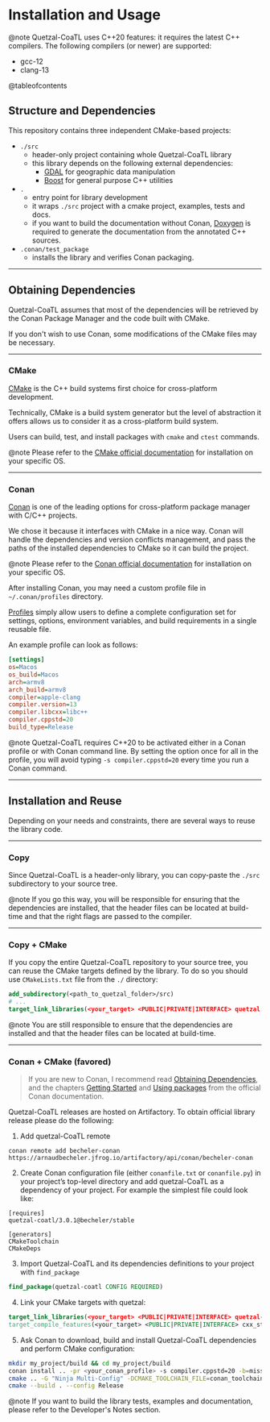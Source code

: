 # Installation and Usage

@note
Quetzal-CoaTL uses C++20 features: it requires the latest C++ compilers.
The following compilers (or newer) are supported:
- gcc-12
- clang-13

@tableofcontents

## Structure and Dependencies

This repository contains three independent CMake-based projects:

* `./src`
  - header-only project containing whole Quetzal-CoaTL library
  - this library depends on the following external dependencies:
    - [GDAL](https://gdal.org/) for geographic data manipulation
    - [Boost](https://www.boost.org/doc/libs/master/index.html) for general purpose C++ utilities
* `.`
  - entry point for library development
  - it wraps `./src` project with a cmake project, examples, tests and docs.
  - if you want to build the documentation without Conan, [Doxygen](https://www.doxygen.nl/)
    is required to generate the documentation from the annotated C++ sources.
* `.conan/test_package`
  - installs the library and verifies Conan packaging.

---

## Obtaining Dependencies

Quetzal-CoaTL assumes that most of the dependencies will be retrieved by the Conan Package Manager
and the code built with CMake.

If you don't wish to use Conan, some modifications of the CMake files may be necessary.

---

### CMake

[CMake](https://cmake.org/cmake/help/latest/manual/cmake.1.html) is the C++ build
systems first choice for cross-platform development. 

Technically, CMake is a build
system generator but the level of abstraction it offers allows us to consider
it as a cross-platform build system.

Users can build, test, and install packages with `cmake` and `ctest` commands.

@note
Please refer to the [CMake official documentation](https://cmake.org/install/)
for installation on your specific OS.

---

### Conan

[Conan](https://conan.io/) is one of the leading options for cross-platform package
manager with C/C++ projects. 

We chose it because it interfaces with CMake in a nice
way. Conan will handle the dependencies and version conflicts management, and pass
the paths of the installed dependencies to CMake so it can build the project.

@note
Please refer to the [Conan official documentation](https://docs.conan.io/en/latest/installation.html)
for installation on your specific OS.

After installing Conan, you may need a custom profile file in `~/.conan/profiles` directory.

[Profiles](https://docs.conan.io/en/latest/reference/profiles.html) simply allow users to define a
complete configuration set for settings, options, environment variables,
and build requirements in a single reusable file.

An example profile can look as follows:

```ini
[settings]
os=Macos
os_build=Macos
arch=armv8
arch_build=armv8
compiler=apple-clang
compiler.version=13
compiler.libcxx=libc++
compiler.cppstd=20
build_type=Release
```

@note
Quetzal-CoaTL requires C++20 to be activated either in a Conan profile or with Conan command line.
By setting the option once for all in the profile, you will avoid typing `-s compiler.cppstd=20`
every time you run a Conan command.

---
## Installation and Reuse

Depending on your needs and constraints, there are several ways to reuse the library code.

---

### Copy

Since Quetzal-CoaTL is a header-only library, you can copy-paste the `./src` subdirectory
to your source tree.

@note
If you go this way, you will be responsible for ensuring that the dependencies are installed,
that the header files can be located at build-time and that the right flags are
passed to the compiler.

---

### Copy + CMake

If you copy the entire Quetzal-CoaTL repository to your source tree, you can reuse
the CMake targets defined by the library. To do so you should use `CMakeLists.txt` file
from the `./` directory:

```cmake
add_subdirectory(<path_to_quetzal_folder>/src)
# ...
target_link_libraries(<your_target> <PUBLIC|PRIVATE|INTERFACE> quetzal::quetzal)
```

@note
You are still responsible to ensure that the dependencies are installed
and that the header files can be located at build-time.

---

### Conan + CMake (favored)

> If you are new to Conan, I recommend read [Obtaining Dependencies](##obtaining-dependencies),
> and the chapters [Getting Started](https://docs.conan.io/en/latest/getting_started.html)
> and [Using packages](https://docs.conan.io/en/latest/using_packages.html)
> from the official Conan documentation.

Quetzal-CoaTL releases are hosted on Artifactory. To obtain official library
release please do the following:

1. Add quetzal-CoaTL remote
```
conan remote add becheler-conan https://arnaudbecheler.jfrog.io/artifactory/api/conan/becheler-conan
```
2. Create Conan configuration file (either `conanfile.txt` or `conanfile.py`) in your project’s top-level directory and add quetzal-CoaTL as a dependency of your project. For example the simplest file could look like:
```
[requires]
quetzal-coatl/3.0.1@becheler/stable

[generators]
CMakeToolchain
CMakeDeps
```
3. Import Quetzal-CoaTL and its dependencies definitions to your project with `find_package`
```cmake
find_package(quetzal-coatl CONFIG REQUIRED)
```
4. Link your CMake targets with quetzal:
```cmake
target_link_libraries(<your_target> <PUBLIC|PRIVATE|INTERFACE> quetzal-coatl::quetzal-coatl)
target_compile_features(<your_target> <PUBLIC|PRIVATE|INTERFACE> cxx_std_20)
```
5. Ask Conan to download, build and install Quetzal-CoaTL dependencies and perform CMake configuration:
```bash
mkdir my_project/build && cd my_project/build
conan install .. -pr <your_conan_profile> -s compiler.cppstd=20 -b=missing
cmake .. -G "Ninja Multi-Config" -DCMAKE_TOOLCHAIN_FILE=conan_toolchain.cmake
cmake --build . --config Release
```
@note
If you want to build the library tests, examples and documentation, please refer to
the Developer's Notes section.
